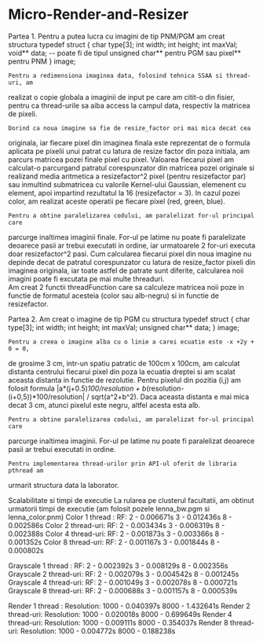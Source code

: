 # Micro-Render-and-Resizer
Partea 1.
	Pentru a putea lucra cu imagini de tip PNM/PGM am creat structura 
typedef struct {
	char type[3];
	int width;
	int height;
	int maxVal;
	void** data; -- poate fi de tipul unsigned char** pentru PGM
					sau pixel** pentru PNM
} image;

	Pentru a redimensiona imaginea data, folosind tehnica SSAA si thread-uri, am 
realizat o copie globala a imaginii de input pe care am citit-o din fisier, 
pentru ca thread-urile sa aiba access la campul data, respectiv la matricea de 
pixeli.  
	
	Dorind ca noua imagine sa fie de resize_factor ori mai mica decat cea 
originala, iar fiecare pixel din imaginea finala este reprezentat de o formula 
aplicata pe pixelii unui patrat cu latura de resize factor din poza initiala, 
am parcurs matricea pozei finale pixel cu pixel. Valoarea fiecarui pixel am 
calculat-o parcurgand patratul corespunzator din matricea pozei originale si 
realizand media aritmetica a resizefactor^2 pixel (pentru resizefactor par) sau 
inmultind submatricea cu valorile Kernel-ului Gaussian, elemenent cu element, 
apoi impartind rezultatul la 16 (resizefactor = 3).
	In cazul pozei color, am realizat aceste operatii pe fiecare pixel (red, 
green, blue). 

	Pentru a obtine paralelizarea codului, am paralelizat for-ul principal care 
parcurge inaltimea imaginii finale. For-ul pe latime nu poate fi paralelizate 
deoarece pasii ar trebui executati in ordine, iar urmatoarele 2 for-uri executa 
doar resizefactor^2 pasi.
	Cum calcularea fiecarui pixel din noua imagine nu depinde decat de patratul 
corespunzator cu latura de resize_factor pixeli din imaginea originala, iar 
toate astfel de patrate  sunt diferite, calcularea noii imagini poate fi 
excutata pe mai multe threaduri.  
	Am creat 2 functii threadFunction care sa calculeze matricea noii poze in 
functie de formatul acesteia (color sau alb-negru) si in functie de resizefactor.

Partea 2.
	Am creat o imagine de tip PGM cu structura 
typedef struct {
	char type[3];
	int width;
	int height;
	int maxVal;
	unsigned char** data;
} image;
	
	Pentru a creea o imagine alba cu o linie a carei ecuatie este -x +2y + 0 = 0, 
de grosime 3 cm, intr-un spatiu patratic de 100cm x 100cm, am calculat distanta 
centrului fiecarui pixel din poza la ecuatia dreptei si am scalat aceasta 
distanta in functie de rezolutie.
	Pentru pixelul din pozitia (i,j) am folosit formula 
|a*(j+0.5)*100/resolution + b*(resolution-(i+0,5))*100/resolution| / sqrt(a^2+b^2). 
	Daca aceasta distanta e mai mica decat 3 cm, atunci pixelul este negru, 
altfel acesta esta alb.
 
	Pentru a obtine paralelizarea codului, am paralelizat for-ul principal care 
parcurge inaltimea imaginii. For-ul pe latime nu poate fi paralelizat 
deoarece pasii ar trebui executati in ordine.
	
	Pentru implementarea thread-urilor prin API-ul oferit de libraria pthread am
urmarit structura data la laborator.

Scalabilitate si timpi de executie
	La rularea pe clusterul facultatii, am obtinut urmatorii timpi de executie 
(am folosit pozele lenna_bw.pgm si lenna_color.pnm)
Color 1 thread : 
	RF: 2 - 0.006671s	3 - 0.012436s	8 - 0.002586s 
Color 2 thread-uri: 
	RF: 2 - 0.003434s	3 - 0.006319s	8 - 0.002388s 
Color 4 thread-uri:
	RF: 2 - 0.001873s	3 - 0.003366s	8 - 0.001352s 
Color 8 thread-uri: 
	RF: 2 - 0.001167s	3 - 0.001844s	8 - 0.000802s
 
Grayscale 1 thread : 
	RF: 2 - 0.002392s	3 - 0.008129s	8 - 0.002356s 
Grayscale 2 thread-uri: 
	RF: 2 - 0.002079s	3 - 0.004542s	8 - 0.001245s 
Grayscale 4 thread-uri:
	RF: 2 - 0.001049s	3 - 0.002078s	8 - 0.000721s 
Grayscale 8 thread-uri: 
	RF: 2 - 0.000688s	3 - 0.001157s	8 - 0.000539s 

Render 1 thread :
	Resolution: 1000 - 0.040397s	8000 - 1.432641s
Render 2 thread-uri:
	Resolution: 1000 - 0.020018s	8000 - 0.699649s
Render 4 thread-uri:
	Resolution: 1000 - 0.009111s	8000 - 0.354037s
Render 8 thread-uri: 
	Resolution: 1000 - 0.004772s	8000 - 0.188238s

